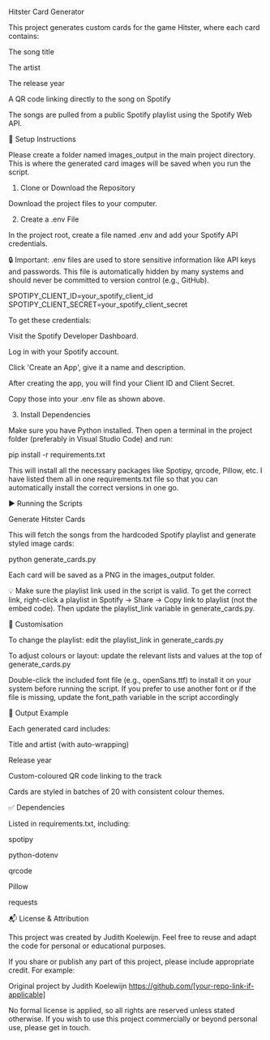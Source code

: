 Hitster Card Generator

This project generates custom cards for the game Hitster, where each card contains:

The song title

The artist

The release year

A QR code linking directly to the song on Spotify

The songs are pulled from a public Spotify playlist using the Spotify Web API.

🔧 Setup Instructions

Please create a folder named images_output in the main project directory. This is where the generated card images will be saved when you run the script.



1. Clone or Download the Repository

Download the project files to your computer.

2. Create a .env File

In the project root, create a file named .env and add your Spotify API credentials.

🔒 Important: .env files are used to store sensitive information like API keys and passwords. This file is automatically hidden by many systems and should never be committed to version control (e.g., GitHub).

SPOTIPY_CLIENT_ID=your_spotify_client_id
SPOTIPY_CLIENT_SECRET=your_spotify_client_secret

To get these credentials:

Visit the Spotify Developer Dashboard.

Log in with your Spotify account.

Click 'Create an App', give it a name and description.

After creating the app, you will find your Client ID and Client Secret.

Copy those into your .env file as shown above.

3. Install Dependencies

Make sure you have Python installed. Then open a terminal in the project folder (preferably in Visual Studio Code) and run:

pip install -r requirements.txt

This will install all the necessary packages like Spotipy, qrcode, Pillow, etc. I have listed them all in one requirements.txt file so that you can automatically install the correct versions in one go.

▶️ Running the Scripts

Generate Hitster Cards

This will fetch the songs from the hardcoded Spotify playlist and generate styled image cards:

python generate_cards.py

Each card will be saved as a PNG in the images_output folder.

💡 Make sure the playlist link used in the script is valid. To get the correct link, right-click a playlist in Spotify → Share → Copy link to playlist (not the embed code). Then update the playlist_link variable in generate_cards.py.

📝 Customisation

To change the playlist: edit the playlist_link in generate_cards.py

To adjust colours or layout: update the relevant lists and values at the top of generate_cards.py

Double-click the included font file (e.g., openSans.ttf) to install it on your system before running the script. If you prefer to use another font or if the file is missing, update the font_path variable in the script accordingly

📁 Output Example

Each generated card includes:

Title and artist (with auto-wrapping)

Release year

Custom-coloured QR code linking to the track

Cards are styled in batches of 20 with consistent colour themes.

✅ Dependencies

Listed in requirements.txt, including:

spotipy

python-dotenv

qrcode

Pillow

requests

📬 License & Attribution

This project was created by Judith Koelewijn. Feel free to reuse and adapt the code for personal or educational purposes.

If you share or publish any part of this project, please include appropriate credit. For example:

Original project by Judith Koelewijn
https://github.com/[your-repo-link-if-applicable]

No formal license is applied, so all rights are reserved unless stated otherwise. If you wish to use this project commercially or beyond personal use, please get in touch.

